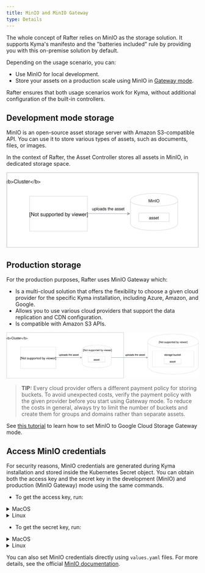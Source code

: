 ```yaml
---
title: MinIO and MinIO Gateway
type: Details
---
```


The whole concept of Rafter relies on MinIO as the storage solution. It supports Kyma's manifesto and the "batteries included" rule by providing you with this on-premise solution by default.

Depending on the usage scenario, you can:

- Use MinIO for local development.
- Store your assets on a production scale using MinIO in [Gateway mode](https://github.com/minio/minio/tree/master/docs/gateway).

Rafter ensures that both usage scenarios work for Kyma, without additional configuration of the built-in controllers.

## Development mode storage

MinIO is an open-source asset storage server with Amazon S3-compatible API. You can use it to store various types of assets, such as documents, files, or images.

In the context of Rafter, the Asset Controller stores all assets in MinIO, in dedicated storage space.

![](./assets/minio.svg)

## Production storage

For the production purposes, Rafter uses MinIO Gateway which:

- Is a multi-cloud solution that offers the flexibility to choose a given cloud provider for the specific Kyma installation, including Azure, Amazon, and Google.
- Allows you to use various cloud providers that support the data replication and CDN configuration.
- Is compatible with Amazon S3 APIs.

![](./assets/minio-gateway.svg)

>**TIP:** Every cloud provider offers a different payment policy for storing buckets. To avoid unexpected costs, verify the payment policy with the given provider before you start using Gateway mode. To reduce the costs in general, always try to limit the number of buckets and create them for groups and domains rather than separate assets.

See [this tutorial](#tutorials-set-minio-to-gateway-mode) to learn how to set MinIO to Google Cloud Storage Gateway mode.

## Access MinIO credentials

For security reasons, MinIO credentials are generated during Kyma installation and stored inside the Kubernetes Secret object. You can obtain both the access key and the secret key in the development (MinIO) and production (MinIO Gateway) mode using the same commands.

- To get the access key, run:

<div tabs name="access-minio-credentials" group="credentials">
  <details>
  <summary label="MacOS">
  MacOS
  </summary>

  ```bash
  kubectl get secret rafter-minio -n kyma-system -o jsonpath="{.data.accesskey}" | base64 -D
  ```

  </details>
  <details>
  <summary label="Linux">
  Linux
  </summary>

  ```bash
  kubectl get secret rafter-minio -n kyma-system -o jsonpath="{.data.accesskey}" | base64 -d
  ```

  </details>
</div>

- To get the secret key, run:

<div tabs name="access-minio-credentials" group="credentials">
  <details>
  <summary label="MacOS">
  MacOS
  </summary>

  ```bash
  kubectl get secret rafter-minio -n kyma-system -o jsonpath="{.data.secretkey}" | base64 -D
  ```

  </details>
  <details>
  <summary label="Linux">
  Linux
  </summary>

  ```bash
  kubectl get secret rafter-minio -n kyma-system -o jsonpath="{.data.secretkey}" | base64 -d
  ```

  </details>
</div>

You can also set MinIO credentials directly using `values.yaml` files. For more details, see the official [MinIO documentation](https://github.com/helm/charts/tree/master/stable/minio#configuration).
